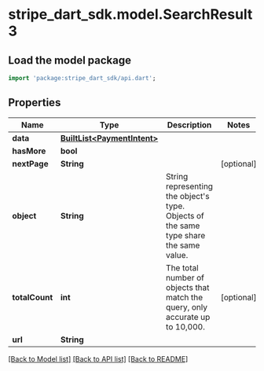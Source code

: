 # stripe_dart_sdk.model.SearchResult3

## Load the model package
```dart
import 'package:stripe_dart_sdk/api.dart';
```

## Properties
Name | Type | Description | Notes
------------ | ------------- | ------------- | -------------
**data** | [**BuiltList&lt;PaymentIntent&gt;**](PaymentIntent.md) |  | 
**hasMore** | **bool** |  | 
**nextPage** | **String** |  | [optional] 
**object** | **String** | String representing the object's type. Objects of the same type share the same value. | 
**totalCount** | **int** | The total number of objects that match the query, only accurate up to 10,000. | [optional] 
**url** | **String** |  | 

[[Back to Model list]](../README.md#documentation-for-models) [[Back to API list]](../README.md#documentation-for-api-endpoints) [[Back to README]](../README.md)


